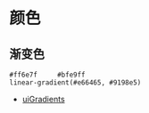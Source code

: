 # 颜色



## 渐变色

```
#ff6e7f		#bfe9ff
linear-gradient(#e66465, #9198e5)
```

- [uiGradients](https://uigradients.com/#NoontoDusk)

